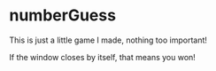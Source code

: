 ﻿# numberGuess

This is just a little game I made, nothing too important!

If the window closes by itself, that means you won!
